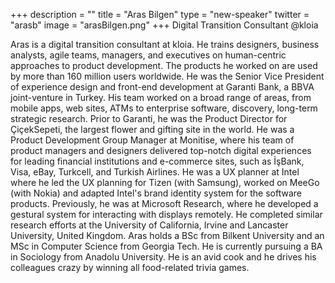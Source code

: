 +++
description = ""
title = "Aras Bilgen"
type = "new-speaker"
twitter = "arasb"
image = "arasBilgen.png"
+++
Digital Transition Consultant @kloia

Aras is a digital transition consultant at kloia. He trains designers, business analysts, agile teams, managers, and executives on human-centric approaches to product development. The products he worked on are used by more than 160 million users worldwide. He was the Senior Vice President of experience design and front-end development at Garanti Bank, a BBVA joint-venture in Turkey. His team worked on a broad range of areas, from mobile apps, web sites, ATMs to enterprise software, discovery, long-term strategic research. Prior to Garanti, he was the Product Director for ÇiçekSepeti, the largest flower and gifting site in the world. He was a Product Development Group Manager at Monitise, where his team of product managers and designers delivered top-notch digital experiences for leading financial institutions and e-commerce sites, such as İşBank, Visa, eBay, Turkcell, and Turkish Airlines. He was a UX planner at Intel where he led the UX planning for Tizen (with Samsung), worked on MeeGo (with Nokia) and adapted Intel's brand identity system for the software products. Previously, he was at Microsoft Research, where he developed a gestural system for interacting with displays remotely. He completed similar research efforts at the University of California, Irvine and Lancaster University, United Kingdom. Aras holds a BSc from Bilkent University and an MSc in Computer Science from Georgia Tech. He is currently pursuing a BA in Sociology from Anadolu University. He is an avid cook and he drives his colleagues crazy by winning all food-related trivia games.